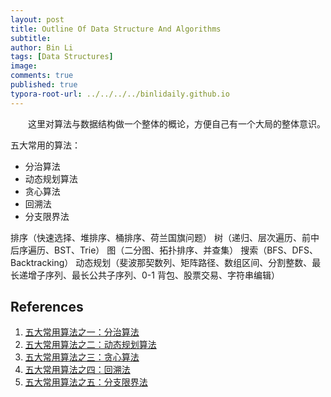 ```yaml
---
layout: post
title: Outline Of Data Structure And Algorithms
subtitle:
author: Bin Li
tags: [Data Structures]
image: 
comments: true
published: true
typora-root-url: ../../../../binlidaily.github.io
---
```


　　这里对算法与数据结构做一个整体的概论，方便自己有一个大局的整体意识。


五大常用的算法：
* 分治算法
* 动态规划算法
* 贪心算法
* 回溯法
* 分支限界法

排序（快速选择、堆排序、桶排序、荷兰国旗问题）
树（递归、层次遍历、前中后序遍历、BST、Trie）
图（二分图、拓扑排序、并查集）
搜索（BFS、DFS、Backtracking）
动态规划（斐波那契数列、矩阵路径、数组区间、分割整数、最长递增子序列、最长公共子序列、0-1 背包、股票交易、字符串编辑）




## References
1. [五大常用算法之一：分治算法](https://www.cnblogs.com/steven_oyj/archive/2010/05/22/1741370.html)
2. [五大常用算法之二：动态规划算法](https://www.cnblogs.com/steven_oyj/archive/2010/05/22/1741374.html)
3. [五大常用算法之三：贪心算法](https://www.cnblogs.com/steven_oyj/archive/2010/05/22/1741375.html)
4. [五大常用算法之四：回溯法](https://www.cnblogs.com/steven_oyj/archive/2010/05/22/1741376.html)
5. [五大常用算法之五：分支限界法](https://www.cnblogs.com/steven_oyj/archive/2010/05/22/1741378.html)